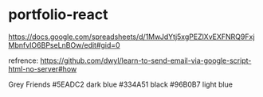 # portfolio-react
https://docs.google.com/spreadsheets/d/1MwJdYtj5xgPEZlXvEXFNRQ9FxjMbnfvIO6BPseLnBOw/edit#gid=0


refrence:
https://github.com/dwyl/learn-to-send-email-via-google-script-html-no-server#how

Grey Friends
#5EADC2 dark blue
#334A51 black
#96B0B7 light blue


